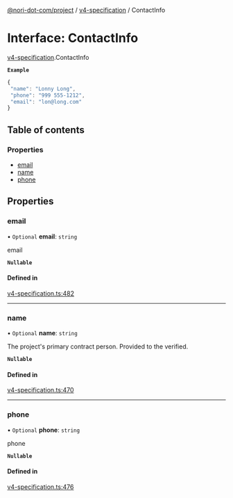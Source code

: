 [@nori-dot-com/project](../README.md) / [v4-specification](../modules/v4_specification.md) / ContactInfo

# Interface: ContactInfo

[v4-specification](../modules/v4_specification.md).ContactInfo

**`Example`**

```js
{
 "name": "Lonny Long",
 "phone": "999 555-1212",
 "email": "lon@long.com"
}
```

## Table of contents

### Properties

- [email](v4_specification.ContactInfo.md#email)
- [name](v4_specification.ContactInfo.md#name)
- [phone](v4_specification.ContactInfo.md#phone)

## Properties

### email

• `Optional` **email**: `string`

email

**`Nullable`**

#### Defined in

[v4-specification.ts:482](https://github.com/nori-dot-eco/nori-dot-com/blob/cc4e2a7/packages/project/src/v4-specification.ts#L482)

___

### name

• `Optional` **name**: `string`

The project's primary contract person.  Provided to the verified.

**`Nullable`**

#### Defined in

[v4-specification.ts:470](https://github.com/nori-dot-eco/nori-dot-com/blob/cc4e2a7/packages/project/src/v4-specification.ts#L470)

___

### phone

• `Optional` **phone**: `string`

phone

**`Nullable`**

#### Defined in

[v4-specification.ts:476](https://github.com/nori-dot-eco/nori-dot-com/blob/cc4e2a7/packages/project/src/v4-specification.ts#L476)
